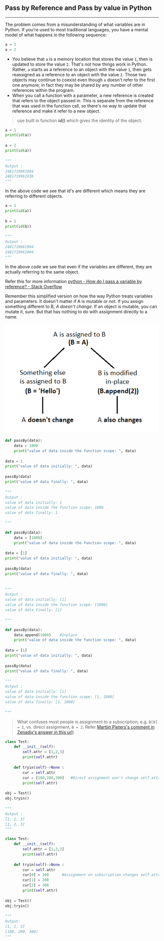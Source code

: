 
## Pass by Reference and Pass by value in Python
---
The problem comes from a misunderstanding of what variables are in Python. If you're used to most traditional languages, you have a mental model of what happens in the following sequence:

```python
a = 1
a = 2
```

- You believe that `a` is a memory location that stores the value `1`, then is updated to store the value `2`. That's not how things work in Python. Rather, `a` starts as a reference to an object with the value `1`, then gets reassigned as a reference to an object with the value `2`. Those two objects may continue to coexist even though `a` doesn't refer to the first one anymore; in fact they may be shared by any number of other references within the program. 
- When you call a function with a parameter, a new reference is created that refers to the object passed in. This is separate from the reference that was used in the function call, so there's no way to update that reference and make it refer to a new object.

> use built in function ___id()___ which gives the identity of the object.


```python
a = 1
print(id(a))

a = 2
print(id(a))

"""
Output :
2481719961904 
2481719961936
"""
```
In the above code we see that id's are different which means they are referring to different objects.

```python
a = 1
print(id(a))

b = 1
print(id(b))

"""
Output :
2481719961904 
2481719961904
"""
```
In the above code we see that even if the variables are different, they are actually referring to the same object.


Refer this for more information [python - How do I pass a variable by reference? - Stack Overflow](https://stackoverflow.com/questions/986006/how-do-i-pass-a-variable-by-reference)



Remember this simplified version on how the way Python treats variables and parameters. It doesn't matter if A is mutable or not. If you assign something different to B, _A doesn't change_. If an object is mutable, you can mutate it, sure. But that has nothing to do with assignment directly to a name.

![image](../_assets/passByRefpassByVal.png)


```python
def passBy(data):
    data = 1000
    print("value of data inside the function scope: ", data)

data = 1
print("value of data initially: ", data)

passBy(data)
print("value of data finally: ", data)

"""
Output :
value of data initially: 1 
value of data inside the function scope: 1000 
value of data finally: 1

"""
```

```python
def passBy(data):
    data = [1000]
    print("value of data inside the function scope: ", data)

data = [1]
print("value of data initially: ", data)

passBy(data)
print("value of data finally: ", data)


"""
Output :
value of data initially: [1] 
value of data inside the function scope: [1000] 
value of data finally: [1]

"""
```

```python
def passBy(data):
    data.append(1000)    #Inplace
    print("value of data inside the function scope: ", data)

data = [1]
print("value of data initially: ", data)

passBy(data)
print("value of data finally: ", data)

"""
Output :
value of data initially: [1] 
value of data inside the function scope: [1, 1000] 
value of data finally: [1, 1000]

"""
```

> What confuses most people is assignment to a subscription; e.g. `B[0] = 2`, vs. direct assignment, `B = 2`.
> Refer [Martijn Pieters's comment in Zenadix's answer in this url](https://stackoverflow.com/questions/986006/how-do-i-pass-a-variable-by-reference)) 

```python
class Test:
    def __init__(self):
        self.attr = [1,2,3]
        print(self.attr)
    
    def tryin(self)->None :
        cur = self.attr
        cur = [100,200,300]   #Direct assignment won't change self.attr
        print(self.attr)

obj = Test()
obj.tryin()

"""
Output :
[1, 2, 3] 
[1, 2, 3]
"""
```

```python
class Test:
    def __init__(self):
        self.attr = [1,2,3]
        print(self.attr)
    
    def tryin(self)->None :
        cur = self.attr
        cur[0] = 100      #Assignment on subscription changes self.attr
        cur[1] = 200
        cur[2] = 300 
        print(self.attr)

obj = Test()
obj.tryin()

"""
Output:
[1, 2, 3] 
[100, 200, 300]
"""
```